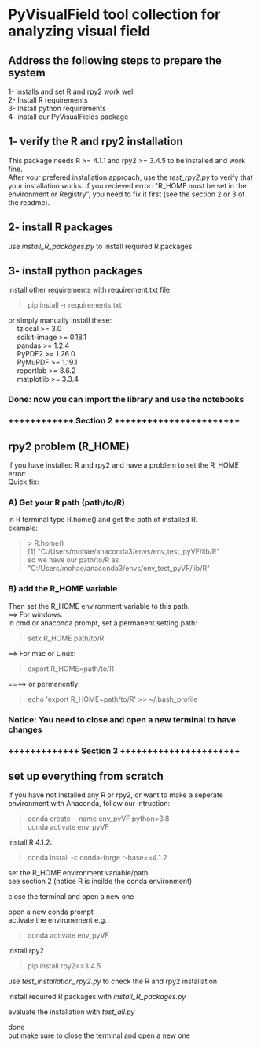 # PyVisualField tool collection for analyzing visual field 

## Address the following steps to prepare the system

1- Installs and set R and rpy2 work well </br>
2- Install R requirements </br>
3- Install python requirements </br>
4- install our PyVisualFields package

## 1- verify the R and rpy2 installation
This package needs R >= 4.1.1 and rpy2 >= 3.4.5 to be installed and work fine. </br>
After your prefered installation approach, use the _test_rpy2.py_ to verify that your installation works.
If you recieved error: "R_HOME must be set in the environment or Registry", you need to fix it first (see the section 2 or 3 of the readme). 

## 2- install R packages
use _install_R_packages.py_ to install required R packages.

## 3- install python packages
install other requirements with requirement.txt file:
> pip install -r requirements.txt </br>

or simply manually install these:   </br>
&emsp;    tzlocal >= 3.0 </br>
&emsp;    scikit-image >= 0.18.1 </br>
&emsp;    pandas >= 1.2.4 </br>
&emsp;    PyPDF2 >=  1.26.0 </br>
&emsp;    PyMuPDF >= 1.19.1 </br>
&emsp;    reportlab >=  3.6.2 </br>
&emsp;    matplotlib >= 3.3.4 </br>

### Done: now you can import the library and use the notebooks 
### ++++++++++++ Section 2 +++++++++++++++++++++++

## rpy2 problem (R_HOME)
if you have installed R and rpy2 and have a problem to set the R_HOME error: </br>
Quick fix: </br> 
### A) Get your R path (path/to/R) </br>
in R terminal type R.home() and get the path of installed R. </br>
example: </br>
> \> R.home() </br>
[1] "C:/Users/mohae/anaconda3/envs/env_test_pyVF/lib/R" </br>
so we have our path/to/R as "C:/Users/mohae/anaconda3/envs/env_test_pyVF/lib/R" 

### B) add the R_HOME variable
Then set the R_HOME environment variable to this path. </br>
==> For windows:</br>
in cmd or anaconda prompt, set a permanent setting path:
> setx R_HOME path/to/R

==> For mac or Linux: </br>
> export R_HOME=path/to/R 

====> or permanently: </br>
> echo 'export R_HOME=path/to/R' >> ~/.bash_profile 

### Notice: You need to close and open a new terminal to have changes

### +++++++++++++ Section 3 ++++++++++++++++++++++
## set up everything from scratch
If you have not installed any R or rpy2, or want to make a seperate environment with Anaconda, follow our intruction:

> conda create --name env_pyVF python=3.8 </br>
> conda activate env_pyVF </br>

install R 4.1.2: </br>
> conda install -c conda-forge r-base==4.1.2 

set the R_HOME environment variable/path: </br>
see section 2 (notice R is insilde the conda environment)

close the terminal and open a new one </br>

open a new conda prompt </br>
activate the environement e.g. 
> conda activate env_pyVF

install rpy2 </br>
> pip install rpy2==3.4.5 

use _test_installation_rpy2.py_ to check the R and rpy2 installation

install required R packages with _install_R_packages.py_

evaluate the installation with _test_all.py_

done </br>
but make sure to close the terminal and open a new one